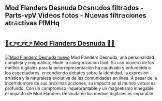 ## Mod Flanders Desnuda D𝚎sn𝚞dos filtr𝚊dos - Parts-vpV Vid𝚎os f𝚘tos - N𝚞evas filtr𝚊ciones atr𝚊ctivas FfMHq

# <h2><a href="http://mbbyli.tromn.icu/?c=Mod+Flanders+Desnuda">🔗👉👉👉 Mod Flanders Desnuda 🔗🔗</a></h2>

[![Mod Flanders Desnuda nuevo](https://i.imgur.com/pEAQMta.gif)](http://mbbyli.tromn.icu/?c=Mod+Flanders+Desnuda)
Mod Flanders Desnuda, una personalidad compleja y enigmática, elude la categorización fácil. Su uso pionero de los medios digitales para la autorrepresentación ha cautivado y enfurecido a los espectadores, encendiendo debates sobre la identidad, la expresión artística y la naturaleza evolutiva de las comunidades en línea. A pesar de la incertidumbre de sus próximas acciones, su impacto en el mundo virtual es profundo. Con un compromiso inquebrantable y un magnetismo innegable, el impacto de Mod Flanders Desnuda en los medios digitales es imparable.
